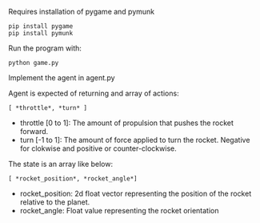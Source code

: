 Requires installation of pygame and pymunk

```
pip install pygame
pip install pymunk
```

Run the program with:

```
python game.py
```

Implement the agent in agent.py

Agent is expected of returning and array of actions:

`[ *throttle*, *turn* ]`

- throttle [0 to 1]: The amount of propulsion that pushes the rocket forward.
- turn [-1 to 1]: The amount of force applied to turn the rocket. Negative for clokwise and positive or counter-clockwise.

The state is an array like below:

`[ *rocket_position*, *rocket_angle*]`

- rocket_position: 2d float vector representing the position of the rocket relative to the planet.
- rocket_angle: Float value representing the rocket orientation
